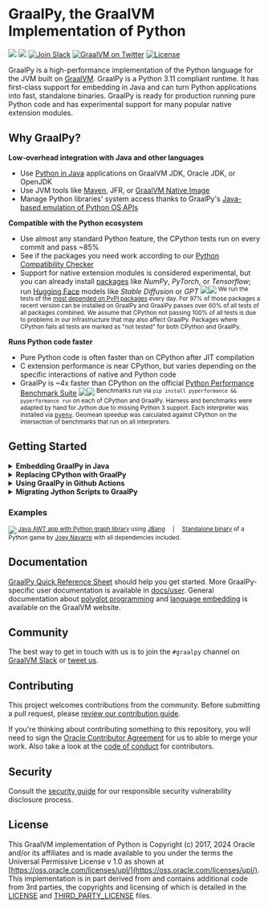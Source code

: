 # GraalPy, the GraalVM Implementation of Python

[![](https://img.shields.io/badge/maven-org.graalvm.polyglot/python-orange)](https://central.sonatype.com/artifact/org.graalvm.polyglot/python)
[![](https://img.shields.io/badge/pyenv-graalpy-blue)](#start-replacing-cpython-with-graalpy) 
</a> [![Join Slack][badge-slack]][slack] [![GraalVM on Twitter][badge-twitter]][twitter] [![License](https://img.shields.io/badge/license-UPL-green)](#license)

GraalPy is a high-performance implementation of the Python language for the JVM built on [GraalVM](https://www.graalvm.org/python). 
GraalPy is a Python 3.11 compliant runtime.
It has first-class support for embedding in Java and can turn Python applications into fast, standalone binaries.
GraalPy is ready for production running pure Python code and has experimental support for many popular native extension modules.

## Why GraalPy?

**Low-overhead integration with Java and other languages**

* Use [Python in Java](docs/user/Interoperability.md) applications on GraalVM JDK, Oracle JDK, or OpenJDK
* Use JVM tools like [Maven](docs/user/README.md), JFR, or [GraalVM Native Image](docs/user/Native-Images-with-Python.md)
* Manage Python libraries' system access thanks to GraalPy's [Java-based emulation of Python OS APIs](docs/user/Embedding-Permissions.md)

**Compatible with the Python ecosystem**

* Use almost any standard Python feature, the CPython tests run on every commit and pass ~85%
* See if the packages you need work according to our [Python Compatibility Checker](https://www.graalvm.org/python/compatibility/)
* Support for native extension modules is considered experimental, but you can already install [packages](docs/user/Python-Runtime.md#installing-packages) like *NumPy*, *PyTorch*, or *Tensorflow*; run [Hugging Face](https://huggingface.co/) models like *Stable Diffusion* or *GPT*
![](docs/user/assets/mcd.svg#gh-light-mode-only)![](docs/user/assets/mcd-dark.svg#gh-dark-mode-only)<sup>
We run the tests of the [most depended on PyPI packages](https://libraries.io/pypi) every day.
For 97% of those packages a recent version can be installed on GraalPy and GraalPy passes over 60% of all tests of all packages combined.
We assume that CPython not passing 100% of all tests is due to problems in our infrastructure that may also affect GraalPy.
Packages where CPython fails all tests are marked as "not tested" for both CPython and GraalPy.
</sup>

**Runs Python code faster**

* Pure Python code is often faster than on CPython after JIT compilation
* C extension performance is near CPython, but varies depending on the specific interactions of native and Python code
* GraalPy is ~4x faster than CPython on the official [Python Performance Benchmark Suite](https://pyperformance.readthedocs.io/)
![](docs/user/assets/performance.svg#gh-light-mode-only)![](docs/user/assets/performance-dark.svg#gh-dark-mode-only)<sup>
Benchmarks run via `pip install pyperformance && pyperformance run` on each of CPython and GraalPy.
Harness and benchmarks were adapted by hand for Jython due to missing Python 3 support.
Each interpreter was installed via <tt>[pyenv](https://github.com/pyenv/pyenv)</tt>.
Geomean speedup was calculated against CPython on the intersection of benchmarks that run on all interpreters.
</sup>

## Getting Started

<details>
<summary><strong><a name="start-embedding-graalpy-in-java"></a>Embedding GraalPy in Java</strong></summary>

GraalPy is [available on Maven Central](https://central.sonatype.com/artifact/org.graalvm.polyglot/python) for inclusion in Java projects.
Refer to our [embedding documentation](https://www.graalvm.org/latest/reference-manual/embed-languages/) for more details.

* Maven
  ```xml
  <dependency>
      <groupId>org.graalvm.polyglot</groupId>
      <artifactId>polyglot</artifactId>
      <version>25.0.1</version>
  </dependency>
  <dependency>
      <groupId>org.graalvm.polyglot</groupId>
      <artifactId>python</artifactId>
      <version>25.0.1</version>
      <type>pom</type>
  </dependency>
  ```

* Gradle
  ```kotlin
  implementation("org.graalvm.polyglot:polyglot:25.0.1")
  implementation("org.graalvm.polyglot:python:25.0.1")
  ```

</details>

<details>
<summary><strong><a name="start-replacing-cpython-with-graalpy"></a>Replacing CPython with GraalPy</strong></summary>

GraalPy should in many cases work as a drop-in replacement for CPython.
You can use `pip` to install packages as usual.
Packages with C code usually do not provide binaries for GraalPy, so they will be automatically compiled during installation.
This means that build tools have to be available and installation will take longer.
We provide [Github actions](scripts/wheelbuilder) to help you build binary packages with the correct dependencies.
Thanks to our integration with GraalVM Native Image, we can deploy Python applications as [standalone binary](docs/user/Python-Standalone-Applications.md), all dependencies included.

* Linux

  The easiest way to install GraalPy on Linux is to use [Pyenv](https://github.com/pyenv/pyenv) (the Python version manager).
  To install version 25.0.1 using Pyenv, run the following commands:
  ```bash
  pyenv install graalpy-25.0.1
  ```
  ```bash
  pyenv shell graalpy-25.0.1
  ```
  > NOTE: There will be a delay between GraalPy release and its availability on Pyenv. Make sure to update Pyenv.
  
  Alternatively, you can download a compressed GraalPy installation file from [GitHub releases](https://github.com/oracle/graalpython/releases).
  
  1. Find the download that matches the pattern _graalpy-XX.Y.Z-linux-amd64.tar.gz_ or _graalpy-XX.Y.Z-linux-aarch64.tar.gz_ (depending on your platform) and download.
  2. Uncompress the file and update your `PATH` environment variable to include the _graalpy-XX.Y.Z-linux-amd64/bin_ (or _graalpy-XX.Y.Z-linux-aarch64/bin_) directory.

* macOS

  The easiest way to install GraalPy on macOS is to use [Pyenv](https://github.com/pyenv/pyenv) (the Python version manager).
  To install version 25.0.1 using Pyenv, run the following commands:
  ```bash
  pyenv install graalpy-25.0.1
  ```
  ```bash
  pyenv shell graalpy-25.0.1
  ```
  > NOTE: There will be a delay between GraalPy release and its availability on Pyenv. Make sure to update Pyenv.

  Alternatively, you can download a compressed GraalPy installation file from [GitHub releases](https://github.com/oracle/graalpython/releases).
  
  1. Find the download that matches the pattern _graalpy-XX.Y.Z-macos-amd64.tar.gz_ or _graalpy-XX.Y.Z-macos-aarch64.tar.gz_ (depending on your platform) and download. 
  2. Remove the quarantine attribute.
      ```bash
      sudo xattr -r -d com.apple.quarantine /path/to/graalpy
      ```
      For example:
      ```bash
      sudo xattr -r -d com.apple.quarantine ~/.pyenv/versions/graalpy-25.0.1
      ```
  3. Uncompress the file and update your `PATH` environment variable to include to the _graalpy-XX.Y.Z-macos-amd64/bin_ (or _graalpy-XX.Y.Z-macos-aarch64/bin_) directory.

* Windows

  The Windows support of GraalPy is still experimental, so not all features and packages may be available.
  The easiest way to install GraalPy on Windows is to use [Pyenv-win](https://pyenv-win.github.io/pyenv-win/) (the Python version manager for Windows).
  To install version 25.0.1 using Pyenv-win, run the following commands:
  ```cmd
  pyenv install graalpy-25.0.1-windows-amd64
  ```
  ```cmd
  pyenv shell graalpy-25.0.1-windows-amd64
  ```
  > NOTE: There will be a delay between GraalPy release and its availability on Pyenv. Make sure to update Pyenv.

  Alternatively, you can download a compressed GraalPy installation file from [GitHub releases](https://github.com/oracle/graalpython/releases).
  
  1. Find the download that matches the pattern _graalpy-XX.Y.Z-windows-amd64.tar.gz_ and download.
  2. Uncompress the file and update your `PATH` variable to include to the _graalpy-XX.Y.Z-windows-amd64/bin_ directory.

</details>
<details>
<summary><strong><a name="start-using-graalpy-in-github-actions"></a>Using GraalPy in Github Actions</strong></summary>

The _setup-python_ action supports GraalPy:

```yaml
    - name: Setup GraalPy
      uses: actions/setup-python@v5
      with:
        python-version: graalpy # or graalpy24.2 to pin a version
```

</details>
<details>
<summary><strong><a name="start-migrating-jython-scripts-to-graalpy"></a>Migrating Jython Scripts to GraalPy</strong></summary>

Most existing Jython code that uses Java integration will be based on a stable Jython release&mdash;however, these are only available in Python 2.x versions.
To migrate your code from Python 2 to Python 3, follow [the official guide from the Python community](https://docs.python.org/3/howto/pyporting.html).
GraalPy provides a [special mode](docs/user/Python-on-JVM.md) to facilitate migration.
To run Jython scripts, you need to use a GraalPy distribution running on the JVM so you can access Java classes from Python scripts.

* Linux
  
  1. Find and download a compressed GraalPy installation file from [GitHub releases](https://github.com/oracle/graalpython/releases) that matches the pattern _graalpy-jvm-XX.Y.Z-linux-amd64.tar.gz_ or _graalpy-jvm-XX.Y.Z-linux-aarch64.tar.gz_ (depending on your platform) and download.
  2. Uncompress the file and update your `PATH` environment variable to include the _graalpy-jvm-XX.Y.Z-linux-amd64/bin_ (or _graalpy-jvm-XX.Y.Z-linux-aarch64/bin_) directory.
  3. Run your scripts with `graalpy --python.EmulateJython`.

* macOS

  1. Find and download a compressed GraalPy installation file from [GitHub releases](https://github.com/oracle/graalpython/releases) that matches the pattern  _graalpy-jvm-XX.Y.Z-macos-amd64.tar.gz_ or _graalpy-jvm-XX.Y.Z-macos-aarch64.tar.gz_ (depending on your platform) and download.
  2. Remove the quarantine attribute.
      ```bash
      sudo xattr -r -d com.apple.quarantine /path/to/graalpy
      ```
      For example:
      ```bash
      sudo xattr -r -d com.apple.quarantine ~/.pyenv/versions/graalpy-25.0.1
      ```
  3. Uncompress the file and update your `PATH` environment variable to include to the _graalpy-jvm-XX.Y.Z-macos-amd64/bin_ (or _graalpy-jvm-XX.Y.Z-macos-aarch64/bin_) directory.
  4. Run your scripts with `graalpy --python.EmulateJython`.

* Windows

  1. Find and download a compressed GraalPy installation file from [GitHub releases](https://github.com/oracle/graalpython/releases) that matches the pattern _graalpy-jvm-XX.Y.Z-windows-amd64.tar.gz_.
  2. Uncompress the file and update your `PATH` variable to include to the _graalpy-jvm-XX.Y.Z-windows-amd64/bin_ directory.
  3. Run your scripts with `graalpy --python.EmulateJython`.

</details>

### Examples
![](docs/showcase.png)<sup>
[Java AWT app with Python graph library](https://github.com/timfel/graalpy-jbang) using [JBang](https://www.jbang.dev/)  |  [Standalone binary](https://github.com/timfel/racing-all-afternoon) of a Python game by [Joey Navarro](https://github.com/josephnavarro/racing-all-afternoon) with all dependencies included.
</sup>

## Documentation

[GraalPy Quick Reference Sheet](https://www.graalvm.org/uploads/quick-references/GraalPy_v1/quick-reference-graalpy-v1(eu_a4).pdf) should help you get started.
More GraalPy-specific user documentation is available in [docs/user](docs/user).
General documentation about [polyglot programming](https://www.graalvm.org/latest/reference-manual/polyglot-programming/) and [language embedding](https://www.graalvm.org/latest/reference-manual/embed-languages/) is available on the GraalVM website.

## Community

The best way to get in touch with us is to join the `#graalpy` channel on [GraalVM Slack][slack] or [tweet us][twitter].

## Contributing

This project welcomes contributions from the community. Before submitting a pull request, please [review our contribution guide](./CONTRIBUTING.md).

If you're thinking about contributing something to this repository, you will need to sign the [Oracle Contributor Agreement](https://www.graalvm.org/community/contributors/) for us to able to merge your work.
Also take a look at the [code of conduct](https://www.graalvm.org/community/conduct/) for contributors.

## Security

Consult the [security guide](./SECURITY.md) for our responsible security vulnerability disclosure process.

## License

This GraalVM implementation of Python is Copyright (c) 2017, 2024 Oracle and/or its affiliates and is made available to you under the terms the Universal Permissive License v 1.0 as shown at [https://oss.oracle.com/licenses/upl/](https://oss.oracle.com/licenses/upl/).
This implementation is in part derived from and contains additional code from 3rd parties, the copyrights and licensing of which is detailed in the [LICENSE](./LICENSE.txt) and [THIRD_PARTY_LICENSE](THIRD_PARTY_LICENSE.txt) files.

[badge-slack]: https://img.shields.io/badge/Slack-join-active?logo=slack
[badge-twitter]: https://img.shields.io/badge/Twitter-@graalvm-active?logo=twitter
[slack]: https://www.graalvm.org/slack-invitation/
[twitter]: https://twitter.com/graalvm
